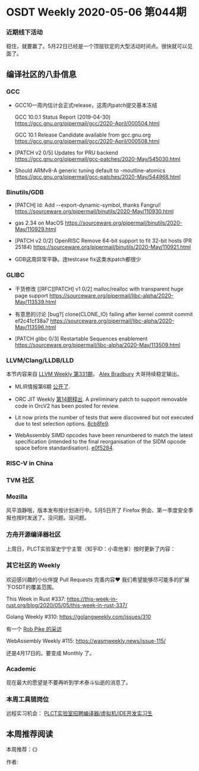 # OSDT Weekly 2020-05-06 第044期

### 近期线下活动

稳住，就要赢了。5月22日已经是一个顶层钦定的大型活动时间点。很快就可以见面了。

## 编译社区的八卦信息

### GCC

  - GCC10一周内估计会正式release，这周内patch提交基本冻结

    GCC 10.0.1 Status Report (2019-04-30)
    https://gcc.gnu.org/pipermail/gcc/2020-April/000504.html

    GCC 10.1 Release Candidate available from gcc.gnu.org
    https://gcc.gnu.org/pipermail/gcc/2020-April/000508.html

  - [PATCH v2 0/5] Updates for PRU backend
    https://gcc.gnu.org/pipermail/gcc-patches/2020-May/545030.html

  - Should ARMv8-A generic tuning default to -moutline-atomics
    https://gcc.gnu.org/pipermail/gcc-patches/2020-May/544968.html

### Binutils/GDB

  - [PATCH] ld: Add --export-dynamic-symbol, thanks Fangrui!
    https://sourceware.org/pipermail/binutils/2020-May/110930.html

  - gas 2.34 on MacOS
    https://sourceware.org/pipermail/binutils/2020-May/110929.html

  - [PATCH v2 0/2] OpenRISC Remove 64-bit support to fit 32-bit hosts (PR 25184)
    https://sourceware.org/pipermail/binutils/2020-May/110921.html

  - GDB这周异常平静。连testcase fix这类水patch都很少

### GLIBC

  - 干货修改 [[RFC][PATCH] v1 0/2] malloc/realloc with transparent huge page support
    https://sourceware.org/pipermail/libc-alpha/2020-May/113539.html

  - 有意思的讨论
    [bug?] clone(CLONE_IO) failing after kernel commit commit ef2c41cf38a7
    https://sourceware.org/pipermail/libc-alpha/2020-May/113596.html

  - [PATCH glibc 0/3] Restartable Sequences enablement
    https://sourceware.org/pipermail/libc-alpha/2020-May/113509.html

### LLVM/Clang/LLDB/LLD

本节内容来自 [LLVM Weekly 第331期](http://llvmweekly.org/issue/331)，
[Alex Bradbury](https://www.linkedin.com/in/alex-bradbury/) 大哥持续稳定输出。

* MLIR情报第6期 [公开了](https://llvm.discourse.group/t/mlir-news-6th-edition-5-1-2020/949).

* ORC JIT Weekly [第14期释出](http://lists.llvm.org/pipermail/llvm-dev/2020-May/141379.html). A preliminary patch to support removable code in OrcV2 has been posted for review.

* Lit now prints the number of tests that were discovered but not executed due
to test selection options. [8cb8fe9](https://reviews.llvm.org/rG8cb8fe909bc).

* WebAssembly SIMD opcodes have been renumbered to match the latest
specification (intended to the final reorganisation of the SIDM opcode space
before standardisation). [e0f5284](https://reviews.llvm.org/rGe0f52842c8b).

### RISC-V in China



### TVM 社区




### Mozilla

风平浪静哦，版本发布按计划进行中。5月5日开了 Firefox 例会、第一季度安全季报也按时发送了。没问题。没问题。


### 方舟开源编译器社区

上周日，PLCT实验室史宁宁主管（知乎ID：小乖他爹）按时更新了内容：


### 其它社区的 Weekly

欢迎感兴趣的小伙伴提 Pull Requests 完善内容❤️
我们希望能够尽可能多的扩展下OSDT的覆盖范围。

This Week in Rust #337:
https://this-week-in-rust.org/blog/2020/05/05/this-week-in-rust-337/

Golang Weekly #310:
https://golangweekly.com/issues/310

有一个 [Rob Pike 的采访](https://golangweekly.com/link/87635/web)

WebAssembly Weekly #115:
https://wasmweekly.news/issue-115/

还是4月17日的。要变成 Monthly 了。

### Academic

现在最大的愿望是不要再听到学术泰斗仙逝的消息了。

### 本周工具链岗位

远程实习机会： [PLCT实验室招聘编译器/虚拟机/IDE开发实习生](https://mp.weixin.qq.com/s/bVaNK2kVGstnZ6Onkc98zQ)


## 本周推荐阅读

本周推荐：《》

作者:
